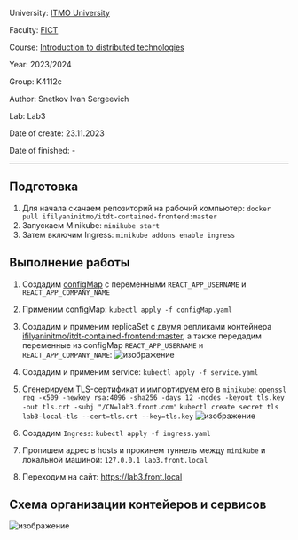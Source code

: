 University: [ITMO University](https://itmo.ru/ru/)

Faculty: [FICT](https://fict.itmo.ru)

Course: [Introduction to distributed technologies](https://github.com/itmo-ict-faculty/introduction-to-distributed-technologies)

Year: 2023/2024

Group: K4112c

Author: Snetkov Ivan Sergeevich

Lab: Lab3

Date of create: 23.11.2023

Date of finished: -

_________________________________________________________________________________________________________________________________________________________


## Подготовка
1. Для начала скачаем репозиторий на рабочий компьютер:
  `docker pull ifilyaninitmo/itdt-contained-frontend:master`
2. Запускаем Minikube:
  `minikube start`
3. Затем включим Ingress:
  `minikube addons enable ingress`

## Выполнение работы
1. Создадим [configMap](https://github.com/Ivasnet/2023_2024-introduction_to_distributed_technologies-k4112c-snetkov_i_s/blob/main/lab3/configmap.yaml) с переменными `REACT_APP_USERNAME` и `REACT_APP_COMPANY_NAME`

2. Применим configMap:
  `kubectl apply -f configMap.yaml`

3. Создадим и применим replicaSet с двумя репликами контейнера [ifilyaninitmo/itdt-contained-frontend:master](https://hub.docker.com/repository/docker/ifilyaninitmo/itdt-contained-frontend), а также передадим переменные из configMap `REACT_APP_USERNAME` и `REACT_APP_COMPANY_NAME`: 
  ![изображение](https://github.com/Ivasnet/2023_2024-introduction_to_distributed_technologies-k4112c-snetkov_i_s/assets/70843270/09feaa8e-671d-48c2-95a5-e05d0c1cbe64)


4. Создадим и применим service: 
  `kubectl apply -f service.yaml`

5. Сгенерируем TLS-сертификат и импортируем его в `minikube`:
  `openssl req -x509 -newkey rsa:4096 -sha256 -days 12 -nodes -keyout tls.key -out tls.crt -subj "/CN=lab3.front.com"`
  `kubectl create secret tls lab3-local-tls --cert=tls.crt --key=tls.key`
![изображение](https://github.com/Ivasnet/2023_2024-introduction_to_distributed_technologies-k4112c-snetkov_i_s/assets/70843270/1c4a6a61-eabd-466f-a3d6-7484d491b9b7)


6. Создадим `Ingress`:
`kubectl apply -f ingress.yaml`

7. Пропишем адрес в hosts и прокинем туннель между `minikube` и локальной машиной:
`127.0.0.1 lab3.front.local`

8. Переходим на сайт: https://lab3.front.local

## Схема организации контейеров и сервисов
![изображение](https://github.com/Ivasnet/2023_2024-introduction_to_distributed_technologies-k4112c-snetkov_i_s/assets/70843270/f0ba807b-e40b-434a-afa1-187dcb3f55a0)


